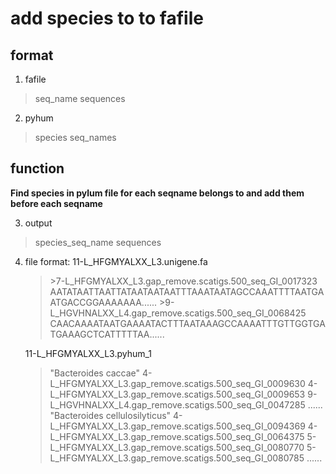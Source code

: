 # add species to to fafile


## format
1. fafile
>seq_name
>sequences
2. pyhum
>species
>seq_names

## function
**Find species in pylum file for each seqname belongs to and add them before each seqname**

3. output
>species_seq_name
>sequences
4. file format:
11-L_HFGMYALXX_L3.unigene.fa
    >\>7-L_HFGMYALXX_L3.gap_remove.scatigs.500_seq_GI_0017323
    AATATAATTAATTATAATAATAATTTAAATAATAGCCAAATTTTAATGAATGACCGGAAAAAAA......
    >\>9-L_HGVHNALXX_L4.gap_remove.scatigs.500_seq_GI_0068425
    CAACAAAATAATGAAAATACTTTAATAAAGCCAAAATTTGTTGGTGATGAAAGCTCATTTTTAA......

    11-L_HFGMYALXX_L3.pyhum_1
    >"Bacteroides caccae"	4-L_HFGMYALXX_L3.gap_remove.scatigs.500_seq_GI_0009630	4-L_HFGMYALXX_L3.gap_remove.scatigs.500_seq_GI_0009653	9-L_HGVHNALXX_L4.gap_remove.scatigs.500_seq_GI_0047285	......
    >"Bacteroides cellulosilyticus"	4-L_HFGMYALXX_L3.gap_remove.scatigs.500_seq_GI_0094369	4-L_HFGMYALXX_L3.gap_remove.scatigs.500_seq_GI_0064375	5-L_HFGMYALXX_L3.gap_remove.scatigs.500_seq_GI_0080770	5-L_HFGMYALXX_L3.gap_remove.scatigs.500_seq_GI_0080785	......

